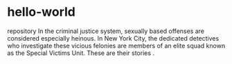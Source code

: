 # hello-world
repository
In the criminal justice system, sexually based offenses are considered especially heinous.
In New York City, the dedicated detectives who investigate these vicious felonies are members of an elite squad known as the Special Victims Unit. These are their stories .
